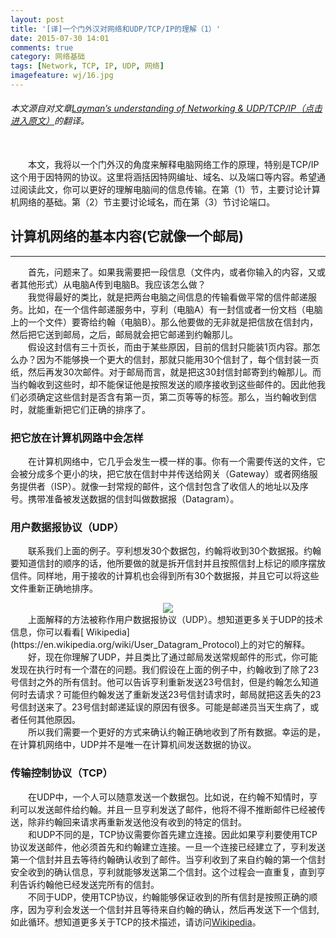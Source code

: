 ```yaml
---
layout: post
title: '[译]一个门外汉对网络和UDP/TCP/IP的理解（1）'
date: 2015-07-30 14:01
comments: true
category: 网络基础
tags: [Network, TCP, IP, UDP, 网络]
imagefeature: wj/16.jpg
---
```

###### 本文源自对文章[Layman’s understanding of Networking & UDP/TCP/IP（点击进入原文）](http://www.microshell.com/sysadmin/networking/laymans-understanding-of-networking-udptcpip/)的翻译。

<br/>
&emsp;&emsp;本文，我将以一个门外汉的角度来解释电脑网络工作的原理，特别是TCP/IP这个用于因特网的协议。这里将涵括因特网编址、域名、以及端口等内容。希望通过阅读此文，你可以更好的理解电脑间的信息传输。在第（1）节，主要讨论计算机网络的基础。第（2）节主要讨论域名，而在第（3）节讨论端口。

<!--more-->

## 计算机网络的基本内容(它就像一个邮局)
- - -
&emsp;&emsp;首先，问题来了。如果我需要把一段信息（文件内，或者你输入的内容，又或者其他形式）从电脑A传到电脑B。我应该怎么做？<br/>
&emsp;&emsp;我觉得最好的类比，就是把两台电脑之间信息的传输看做平常的信件邮递服务。比如，在一个信件邮递服务中，亨利（电脑A）有一封信或者一份文档（电脑上的一个文件）要寄给约翰（电脑B）。那么他要做的无非就是把信放在信封内，然后把它送到邮局，之后，邮局就会把它邮递到约翰那儿。<br/>
&emsp;&emsp;假设这封信有三十页长，而由于某些原因，目前的信封只能装1页内容。那怎么办？因为不能够换一个更大的信封，那就只能用30个信封了，每个信封装一页纸，然后再发30次邮件。对于邮局而言，就是把这30封信封邮寄到约翰那儿。而当约翰收到这些时，却不能保证他是按照发送的顺序接收到这些邮件的。因此他我们必须确定这些信封是否含有第一页，第二页等等的标签。那么，当约翰收到信时，就能重新把它们正确的排序了。

### 把它放在计算机网路中会怎样
&emsp;&emsp;在计算机网络中，它几乎会发生一模一样的事。你有一个需要传送的文件，它会被分成多个更小的块，把它放在信封中并传送给网关（Gateway）或者网络服务提供者（ISP）。就像一封常规的邮件，这个信封包含了收信人的地址以及序号。携带准备被发送数据的信封叫做数据报（Datagram）。

### 用户数据报协议（UDP）
&emsp;&emsp;联系我们上面的例子。亨利想发30个数据包，约翰将收到30个数据报。约翰要知道信封的顺序的话，他所要做的就是拆开信封并且按照信封上标记的顺序摆放信件。同样地，用于接收的计算机也会得到所有30个数据报，并且它可以将这些文件重新正确地排序。
<div style="text-align: center">
	<img src="http://www.microshell.com/wp-content/uploads/2009/02/datagram-500x355.gif" style="display:inline"/>
</div>
&emsp;&emsp;上面解释的方法被称作用户数据报协议（UDP）。想知道更多关于UDP的技术信息，你可以看看[ Wikipedia](https://en.wikipedia.org/wiki/User_Datagram_Protocol)上的对它的解释。<br/>
&emsp;&emsp;好，现在你理解了UDP，并且类比了通过邮局发送常规邮件的形式，你可能发现在执行时有一个潜在的问题。我们假设在上面的例子中，约翰收到了除了23号信封之外的所有信封。他可以告诉亨利重新发送23号信封，但是约翰怎么知道何时去请求？可能但约翰发送了重新发送23号信封请求时，邮局就把这丢失的23号信封送来了。23号信封邮递延误的原因有很多。可能是邮递员当天生病了，或者任何其他原因。<br/>
&emsp;&emsp;所以我们需要一个更好的方式来确认约翰正确地收到了所有数据。幸运的是，在计算机网络中，UDP并不是唯一在计算机间发送数据的协议。

### 传输控制协议（TCP）
&emsp;&emsp;在UDP中，一个人可以随意发送一个数据包。比如说，在约翰不知情时，亨利可以发送邮件给约翰。并且一旦亨利发送了邮件，他将不得不推断邮件已经被传送，除非约翰回来请求再重新发送他没有收到的特定的信封。<br/>
&emsp;&emsp;和UDP不同的是，TCP协议需要你首先建立连接。因此如果亨利要使用TCP协议发送邮件，他必须首先和约翰建立连接。一旦一个连接已经建立了，亨利发送第一个信封并且去等待约翰确认收到了邮件。当亨利收到了来自约翰的第一个信封安全收到的确认信息，亨利就能够发送第二个信封。这个过程会一直重复，直到亨利告诉约翰他已经发送完所有的信封。<br/>
&emsp;&emsp;不同于UDP，使用TCP协议，约翰能够保证收到的所有信封是按照正确的顺序，因为亨利会发送一个信封并且等待来自约翰的确认，然后再发送下一个信封,如此循环。想知道更多关于TCP的技术描述，请访问[Wikipedia](https://en.wikipedia.org/wiki/Transmission_Control_Protocol)。
